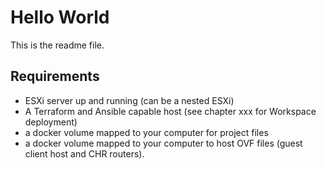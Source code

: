 # Hello World

This is the readme file.

## Requirements
- ESXi server up and running (can be a nested ESXi)
- A Terraform and Ansible capable host (see chapter xxx for Workspace deployment)
- a docker volume mapped to your computer for project files
- a docker volume mapped to your computer to host OVF files (guest client host and CHR routers).